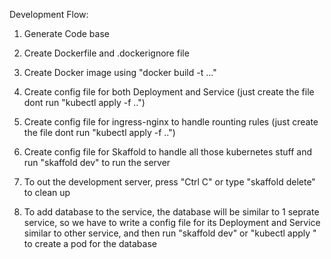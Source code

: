 Development Flow:

1. Generate Code base
2. Create Dockerfile and .dockerignore file
3. Create Docker image using "docker build -t ..."
4. Create config file for both Deployment and Service (just create the file dont run "kubectl apply -f ..")
5. Create config file for ingress-nginx to handle rounting rules (just create the file dont run "kubectl apply -f ..")
6. Create config file for Skaffold to handle all those kubernetes stuff and run "skaffold dev" to run the server
7. To out the development server, press "Ctrl C" or type "skaffold delete" to clean up

8. To add database to the service, the database will be similar to 1 seprate service, so we have to write a config file for its Deployment and Service similar to other service, and then run "skaffold dev" or "kubectl apply " to create a pod for the database
